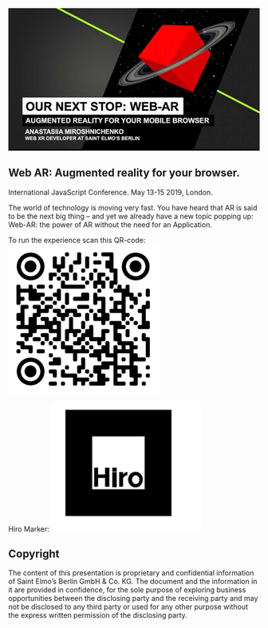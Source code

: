 <img src="./Main.jpg" width="600">

## Web AR: Augmented reality for your browser.

International JavaScript Conference. May 13-15 2019, London.

The world of technology is moving very fast. You have heard that AR is said to be the next big thing – and yet we already have a new topic popping up: Web-AR: the power of AR without the need for an Application.

To run the experience scan this QR-code:
<img src="./demoURL.png" width="300">

Hiro Marker:
<img src="./HIRO.jpg" width="300">



Copyright
-------

The content of this presentation is proprietary and confidential information of Saint Elmo’s Berlin GmbH & Co. KG. The document and the information in it are provided in confidence, for the sole purpose of exploring business opportunities between the disclosing party and the receiving party and may not be disclosed to any third party or used for any other purpose without the express written permission of the disclosing party.
